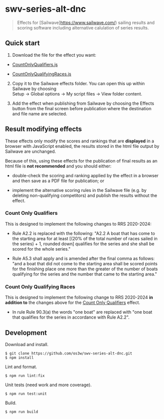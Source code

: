 # swv-series-alt-dnc

> Effects for [Sailwave]https://www.sailwave.com/) sailing results and scoring
> software including alternative calulation of series results.

## Quick start

1. Download the file for the effect you want:

- [CountOnlyQualifiers.js](https://raw.githubusercontent.com/os3w/swv-series-alt-dnc/main/dist/CountOnlyQualifiers.js)

- [CountOnlyQualifyingRaces.js](https://raw.githubusercontent.com/os3w/swv-series-alt-dnc/main/dist/CountOnlyQualifyingRaces.js)

2. Copy it to the Sailwave effects folder. You can open this up within Sailwave
   by choosing \
   Setup → Global options → My script files → View folder content.

3. Add the effect when publishing from Sailwave by choosing the Effects button
   from the final screen before publication where the destination and file name
   are selected.

## Result modifying effects

These effects only modify the scores and rankings that are **displayed** in a
browser with JavaScript enabled, the results stored in the html file output by
Sailwave are unchanged.

Because of this, using these effects for the publication of final results as an
html file is **not recommended** and you should either:

- double-check the scoring and ranking applied by the effect in a browser and
  then save as a PDF file for publication; or

- implement the alternative scoring rules in the Sailwave file (e.g. by deleting
  non-qualifying competitors) and publish the results without the effect.

### Count Only Qualifiers

This is designed to implement the following changes to RRS 2020-2024:

- Rule A2.2 is replaced with the following: "A2.2 A boat that has come to the
  starting area for at least [(20% of the total number of races sailed in the
  series) + 1, rounded down] qualifies for the series and she shall be scored
  for the whole series."

- Rule A5.3 shall apply and is amended after the final comma as follows: "and a
  boat that did not come to the starting area shall be scored points for the
  finishing place one more than the greater of the number of boats qualifying
  for the series and the number that came to the starting area."

### Count Only Qualifying Races

This is designed to implement the following change to RRS 2020-2024 **in
addition to** the changes above for the
[Count Only Qualifiers](#count-only-qualifiers) effect.

- In rule Rule 90.3(a) the words "one boat" are replaced with "one boat that
  qualifies for the series in accordance with Rule A2.2".

## Development

Download and install.

```console
$ git clone https://github.com/os3w/swv-series-alt-dnc.git
$ npm install
```

Lint and format.

```console
$ npm run lint:fix
```

Unit tests (need work and more coverage).

```console
$ npm run test:unit
```

Build.

```console
$ npm run build
```
